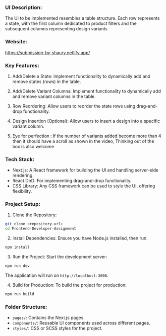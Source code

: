 ### UI Description:
The UI to be implemented resembles a table structure. Each row represents a state, with the first column dedicated to product filters and the subsequent columns representing design variants

### Website:
https://submission-by-shaury.netlify.app/ 

### Key Features:
1. Add/Delete a State:
Implement functionality to dynamically add and remove states (rows) in the table.

2. Add/Delete Variant Columns:
Implement functionality to dynamically add and remove variant columns in the table.

3. Row Reordering:
Allow users to reorder the state rows using drag-and-drop functionality.

4. Design Insertion (Optional):
Allow users to insert a design into a specific variant column.

5. Eye for perfection : If the number of variants added become more than 4 then it should have a scroll as shown in the video, Thinking out of the box is also welcome 



### Tech Stack:
- Next.js: A React framework for building the UI and handling server-side rendering.
- React DnD: For implementing drag-and-drop functionality.
- CSS Library: Any CSS framework can be used to style the UI, offering flexibility.

### Project Setup:

1. Clone the Repository:
```bash
git clone <repository-url>
cd Frontend-Developer-Assignment
```

2. Install Dependencies:
Ensure you have Node.js installed, then run:
```bash
npm install
```

3. Run the Project:
Start the development server:
```bash
npm run dev
```
The application will run on `http://localhost:3000`.

4. Build for Production:
To build the project for production:
```bash
npm run build
```

### Folder Structure:
- `pages/`: Contains the Next.js pages.
- `components/`: Reusable UI components used across different pages.
- `styles/`: CSS or SCSS styles for the project.
